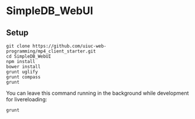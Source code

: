# SimpleDB_WebUI

## Setup
```
git clone https://github.com/uiuc-web-programming/mp4_client_starter.git
cd SimpleDB_WebUI
npm install
bower install
grunt uglify
grunt compass
grunt
```

You can leave this command running in the background while development for livereloading:

```bash
grunt
```
